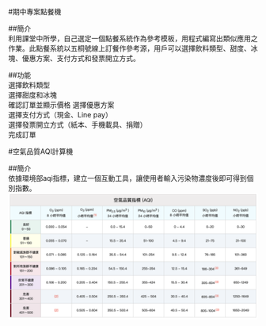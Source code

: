 #期中專案點餐機<br>

##簡介<br>
利用課堂中所學，自己選定一個點餐系統作為參考模板，用程式編寫出類似應用之作業。此點餐系統以五桐號線上訂餐作參考源，用戶可以選擇飲料類型、甜度、冰塊、優惠方案、支付方式和發票開立方式。<br>

##功能<br>
選擇飲料類型<br>
選擇甜度和冰塊<br>
確認訂單並顯示價格
選擇優惠方案<br>
選擇支付方式（現金、Line pay）<br>
選擇發票開立方式（紙本、手機載具、捐贈）<br>
完成訂單

#空氣品質AQI計算機<br>

##簡介<br>
依據環境部aqi指標，建立一個互動工具，讓使用者輸入污染物濃度後即可得到個別指數。<br>
![image](A.png)
